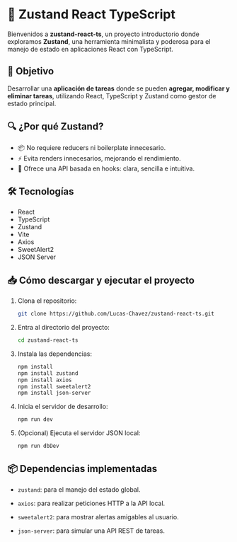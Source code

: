 
# 🚀 Zustand React TypeScript

Bienvenidos a **zustand-react-ts**, un proyecto introductorio donde exploramos **Zustand**, una herramienta minimalista y poderosa para el manejo de estado en aplicaciones React con TypeScript.

## 🎯 Objetivo

Desarrollar una **aplicación de tareas** donde se pueden **agregar, modificar y eliminar tareas**, utilizando React, TypeScript y Zustand como gestor de estado principal.

## 🔍 ¿Por qué Zustand?

- 📦 No requiere reducers ni boilerplate innecesario.
- ⚡ Evita renders innecesarios, mejorando el rendimiento.
- 🧠 Ofrece una API basada en hooks: clara, sencilla e intuitiva.

## 🛠️ Tecnologías

- React
- TypeScript
- Zustand
- Vite
- Axios
- SweetAlert2
- JSON Server

## 📥 Cómo descargar y ejecutar el proyecto

1. Clona el repositorio:
   ```bash
   git clone https://github.com/Lucas-Chavez/zustand-react-ts.git
   ```
2.  Entra al directorio del proyecto:
	```bash
	cd zustand-react-ts
	```
3. Instala las dependencias:
	```bash
	npm install
	npm install zustand
	npm install axios
	npm install sweetalert2
	npm install json-server
	```
4.  Inicia el servidor de desarrollo:
	```bash
	npm run dev
	```
5.  (Opcional) Ejecuta el servidor JSON local:
	```bash
	npm run dbDev
	```
	
## 📦 Dependencias implementadas

-   `zustand`: para el manejo del estado global.
    
-   `axios`: para realizar peticiones HTTP a la API local.
    
-   `sweetalert2`: para mostrar alertas amigables al usuario.
    
-   `json-server`: para simular una API REST de tareas.